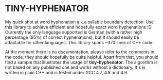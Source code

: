 # TINY-HYPHENATOR

My quick shot at word hyphenation a.k.a syllable boundary detection. Use this library to achieve efficient and hopefully exact word hyphenations :D
Currently the only language supported is German (with a rather high percentage (95%) of correct hyphenations), but it should easily be adaptable for other languages.
This library spans ~370 lines of C++ code.

At the moment there is no documentation, please refer to the comments in the code, they should hopefully be quite helpful.
Apart from that, you should find a sample that illustrates the usage of **tiny-hyphenator**.
The algorithm is not based on any published one and works without a dictionary.
It's is written in plain C++ and is tested under GCC 4.7, 4.8 and 4.9.
